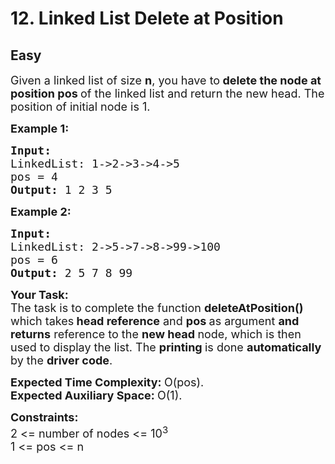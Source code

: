 # 12. Linked List Delete at Position
## Easy 
<div class="problem-statement">
                <p></p><p><span style="font-size:18px">Given a linked list of size <strong>n</strong>, you have to<strong> delete the node at position pos </strong>of the linked list and return the new head. The position of initial node is 1.</span></p>

<p><span style="font-size:18px"><strong>Example 1:</strong></span></p>

<pre><span style="font-size:18px"><strong>Input:
</strong>LinkedList: 1-&gt;2-&gt;3-&gt;4-&gt;5
pos = 4
<strong>Output: </strong>1 2 3 5</span>
</pre>

<p><span style="font-size:18px"><strong>Example 2:</strong></span></p>

<pre><span style="font-size:18px"><strong>Input:
</strong>LinkedList: 2-&gt;5-&gt;7-&gt;8-&gt;99-&gt;100
pos = 6
<strong>Output: </strong>2 5 7 8 99</span></pre>

<p><span style="font-size:18px"><strong>Your Task:</strong><br>
The task is to complete the function <strong>deleteAtPosition()</strong> which takes<strong> head reference</strong> and <strong>pos </strong>as argument&nbsp;<strong>and returns</strong> reference to the <strong>new head </strong>node, which is then used to display the list. The <strong>printing </strong>is done <strong>automatically </strong>by the <strong>driver code</strong>.</span></p>

<p><span style="font-size:18px"><strong>Expected Time Complexity:&nbsp;</strong>O(pos).<br>
<strong>Expected Auxiliary Space:&nbsp;</strong>O(1).</span></p>

<p><span style="font-size:18px"><strong>Constraints:</strong><br>
2 &lt;= number of nodes &lt;= 10<sup>3</sup><br>
1 &lt;= pos &lt;= n</span></p>
 <p></p>
            </div>